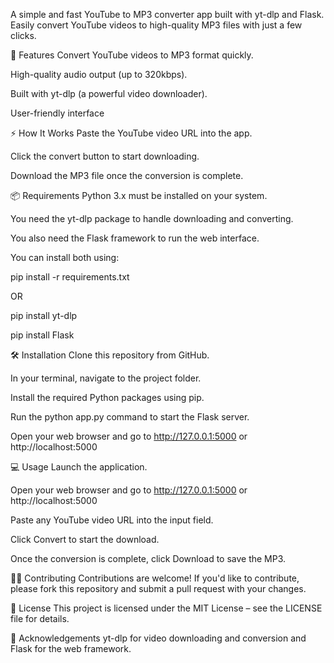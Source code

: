 A simple and fast YouTube to MP3 converter app built with yt-dlp and Flask. Easily convert YouTube videos to high-quality MP3 files with just a few clicks.

🚀 Features
Convert YouTube videos to MP3 format quickly.

High-quality audio output (up to 320kbps).

Built with yt-dlp (a powerful video downloader).

User-friendly interface 



⚡ How It Works
Paste the YouTube video URL into the app.

Click the convert button to start downloading.

Download the MP3 file once the conversion is complete.



📦 Requirements
Python 3.x must be installed on your system.

You need the yt-dlp package to handle downloading and converting.

You also need the Flask framework to run the web interface.

You can install both using:

pip install -r requirements.txt

OR

pip install yt-dlp

pip install Flask

🛠 Installation
Clone this repository from GitHub.

In your terminal, navigate to the project folder.

Install the required Python packages using pip.

Run the python app.py command to start the Flask server.

Open your web browser and go to http://127.0.0.1:5000 or http://localhost:5000



💻 Usage
Launch the application.

Open your web browser and go to http://127.0.0.1:5000 or http://localhost:5000

Paste any YouTube video URL into the input field.

Click Convert to start the download.

Once the conversion is complete, click Download to save the MP3.



🧑‍💻 Contributing
Contributions are welcome! If you'd like to contribute, please fork this repository and submit a pull request with your changes.

📄 License
This project is licensed under the MIT License – see the LICENSE file for details.

📝 Acknowledgements
yt-dlp for video downloading and conversion and Flask for the web framework.

